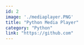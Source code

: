 ```yaml
---
id: 2
image: './mediaplayer.PNG'
title: "Python Media Player"
category: "Python"
link: "https://github.com"
---
```

